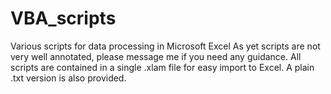 # VBA_scripts
Various scripts for data processing in Microsoft Excel
As yet scripts are not very well annotated, please message me if you need any guidance.
All scripts are contained in a single .xlam file for easy import to Excel. A plain .txt version is also provided.
